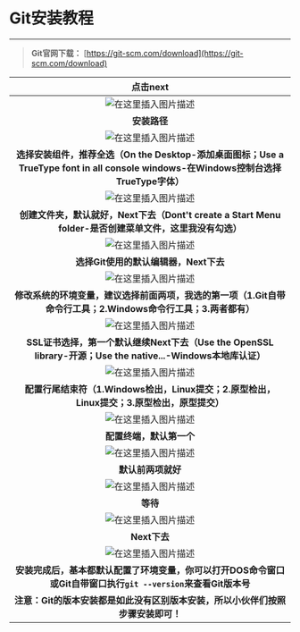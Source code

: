 # Git安装教程

------

> **Git官网下载：** [https://git-scm.com/download](https://git-scm.com/download)

|                           点击next                           |
| :----------------------------------------------------------: |
| ![在这里插入图片描述](https://gitee.com/Ziphtracks/Figurebed/raw/master/img/1/20200707085600.png) |
|                         **安装路径**                         |
| ![在这里插入图片描述](https://gitee.com/Ziphtracks/Figurebed/raw/master/img/1/20200707085601.png) |
| **选择安装组件，推荐全选（On the Desktop-添加桌面图标；Use a TrueType font in all console windows-在Windows控制台选择TrueType字体）** |
| ![在这里插入图片描述](https://gitee.com/Ziphtracks/Figurebed/raw/master/img/1/20200707085602.png) |
| **创建文件夹，默认就好，Next下去（Dont't create a Start Menu folder-是否创建菜单文件，这里我没有勾选）** |
| ![在这里插入图片描述](https://gitee.com/Ziphtracks/Figurebed/raw/master/img/1/20200707085603.png) |
|            **选择Git使用的默认编辑器，Next下去**             |
| ![在这里插入图片描述](https://gitee.com/Ziphtracks/Figurebed/raw/master/img/1/20200707085604.png) |
| **修改系统的环境变量，建议选择前面两项，我选的第一项（1.Git自带命令行工具；2.Windows命令行工具；3.两者都有）** |
| ![在这里插入图片描述](https://gitee.com/Ziphtracks/Figurebed/raw/master/img/1/20200707085605.png) |
| **SSL证书选择，第一个默认继续Next下去（Use the OpenSSL library-开源；Use the native...-Windows本地库认证）** |
| ![在这里插入图片描述](https://gitee.com/Ziphtracks/Figurebed/raw/master/img/1/20200707085606.png) |
| **配置行尾结束符（1.Windows检出，Linux提交；2.原型检出，Linux提交；3.原型检出，原型提交）** |
| ![在这里插入图片描述](https://gitee.com/Ziphtracks/Figurebed/raw/master/img/1/20200707085607.png) |
|                   **配置终端，默认第一个**                   |
| ![在这里插入图片描述](https://gitee.com/Ziphtracks/Figurebed/raw/master/img/1/20200707085608.png) |
|                      **默认前两项就好**                      |
| ![在这里插入图片描述](https://gitee.com/Ziphtracks/Figurebed/raw/master/img/1/20200707085609.png) |
|                           **等待**                           |
| ![在这里插入图片描述](https://gitee.com/Ziphtracks/Figurebed/raw/master/img/1/20200707085610.png) |
|                         **Next下去**                         |
| ![在这里插入图片描述](https://gitee.com/Ziphtracks/Figurebed/raw/master/img/1/20200707085611.png) |
| **安装完成后，基本都默认配置了环境变量，你可以打开DOS命令窗口或Git自带窗口执行`git --version`来查看Git版本号** |
| **注意：Git的版本安装都是如此没有区别版本安装，所以小伙伴们按照步骤安装即可！** |
